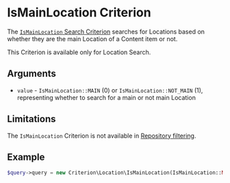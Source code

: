 # IsMainLocation Criterion

The [`IsMainLocation` Search Criterion](https://github.com/ezsystems/ezplatform-kernel/blob/v1.0.0/eZ/Publish/API/Repository/Values/Content/Query/Criterion/LanguageCode.php)
searches for Locations based on whether they are the main Location of a Content item or not.

This Criterion is available only for Location Search.

## Arguments

- `value` - `IsMainLocation::MAIN` (0) or `IsMainLocation::NOT_MAIN` (1),
representing whether to search for a main or not main Location

## Limitations

The `IsMainLocation` Criterion is not available in [Repository filtering](../../../api/public_php_api_search.md#repository-filtering).

## Example

``` php
$query->query = new Criterion\Location\IsMainLocation(IsMainLocation::MAIN);
```
